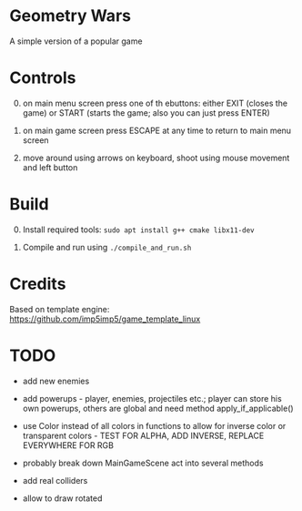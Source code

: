 # Geometry Wars

A simple version of a popular game

# Controls

0. on main menu screen press one of th ebuttons: either EXIT (closes the game) or START (starts the game; also you can just press ENTER)

1. on main game screen press ESCAPE at any time to return to main menu screen

2. move around using arrows on keyboard, shoot using mouse movement and left button

# Build

0. Install required tools: `sudo apt install g++ cmake libx11-dev`

1. Compile and run using `./compile_and_run.sh`

# Credits

Based on template engine: https://github.com/imp5imp5/game_template_linux

# TODO

- add new enemies

- add powerups - player, enemies, projectiles etc.; player can store his own powerups, others are global and need method apply_if_applicable()

- use Color instead of all colors in functions to allow for inverse color or transparent colors - TEST FOR ALPHA, ADD INVERSE, REPLACE EVERYWHERE FOR RGB


- probably break down MainGameScene act into several methods

- add real colliders

- allow to draw rotated
